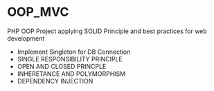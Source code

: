 # OOP_MVC
PHP OOP Project applying SOLID Principle and best practices for web development
- Implement Singleton for DB Connection
- SINGLE RESPONSIBILITY PRINCIPLE
- OPEN AND CLOSED PRINCPLE
- INHERETANCE AND POLYMORPHISM
- DEPENDENCY INJECTION
